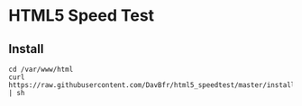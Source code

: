 # HTML5 Speed Test

## Install

```shell
cd /var/www/html
curl https://raw.githubusercontent.com/DavBfr/html5_speedtest/master/install.sh | sh
```
